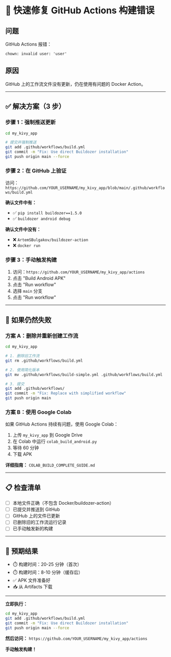 # 🚀 快速修复 GitHub Actions 构建错误

## 问题

GitHub Actions 报错：
```
chown: invalid user: 'user'
```

## 原因

GitHub 上的工作流文件没有更新，仍在使用有问题的 Docker Action。

---

## ✅ 解决方案（3 步）

### 步骤 1：强制推送更新

```bash
cd my_kivy_app

# 提交并强制推送
git add .github/workflows/build.yml
git commit -m "Fix: Use direct Buildozer installation"
git push origin main --force
```

### 步骤 2：在 GitHub 上验证

访问：`https://github.com/YOUR_USERNAME/my_kivy_app/blob/main/.github/workflows/build.yml`

**确认文件中有：**
- ✅ `pip install buildozer==1.5.0`
- ✅ `buildozer android debug`

**确认文件中没有：**
- ❌ `ArtemSBulgakov/buildozer-action`
- ❌ `docker run`

### 步骤 3：手动触发构建

1. 访问：`https://github.com/YOUR_USERNAME/my_kivy_app/actions`
2. 点击 "Build Android APK"
3. 点击 "Run workflow"
4. 选择 `main` 分支
5. 点击 "Run workflow"

---

## 🎯 如果仍然失败

### 方案 A：删除并重新创建工作流

```bash
cd my_kivy_app

# 1. 删除旧工作流
git rm .github/workflows/build.yml

# 2. 使用简化版本
git mv .github/workflows/build-simple.yml .github/workflows/build.yml

# 3. 提交
git add .github/workflows/
git commit -m "Fix: Replace with simplified workflow"
git push origin main
```

### 方案 B：使用 Google Colab

如果 GitHub Actions 持续有问题，使用 Google Colab：

1. 上传 `my_kivy_app` 到 Google Drive
2. 在 Colab 中运行 `colab_build_android.py`
3. 等待 60 分钟
4. 下载 APK

**详细指南：** `COLAB_BUILD_COMPLETE_GUIDE.md`

---

## 📋 检查清单

- [ ] 本地文件正确（不包含 Docker/buildozer-action）
- [ ] 已提交并推送到 GitHub
- [ ] GitHub 上的文件已更新
- [ ] 已删除旧的工作流运行记录
- [ ] 已手动触发新的构建

---

## 🎊 预期结果

- ⏱️ 构建时间：20-25 分钟（首次）
- ⏱️ 构建时间：8-10 分钟（缓存后）
- ✅ APK 文件准备好
- 📥 从 Artifacts 下载

---

**立即执行：**

```bash
cd my_kivy_app
git add .github/workflows/build.yml
git commit -m "Fix: Use direct Buildozer installation"
git push origin main --force
```

**然后访问：**
`https://github.com/YOUR_USERNAME/my_kivy_app/actions`

**手动触发构建！**

